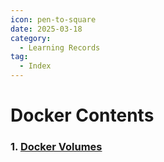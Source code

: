 ```yaml
---
icon: pen-to-square
date: 2025-03-18
category:
  - Learning Records
tag:
  - Index
---
```


# Docker Contents
### 1. [Docker Volumes](./1.md)
